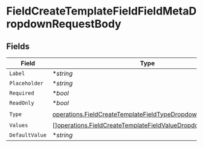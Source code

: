 # FieldCreateTemplateFieldFieldMetaDropdownRequestBody


## Fields

| Field                                                                                                                                      | Type                                                                                                                                       | Required                                                                                                                                   | Description                                                                                                                                |
| ------------------------------------------------------------------------------------------------------------------------------------------ | ------------------------------------------------------------------------------------------------------------------------------------------ | ------------------------------------------------------------------------------------------------------------------------------------------ | ------------------------------------------------------------------------------------------------------------------------------------------ |
| `Label`                                                                                                                                    | **string*                                                                                                                                  | :heavy_minus_sign:                                                                                                                         | N/A                                                                                                                                        |
| `Placeholder`                                                                                                                              | **string*                                                                                                                                  | :heavy_minus_sign:                                                                                                                         | N/A                                                                                                                                        |
| `Required`                                                                                                                                 | **bool*                                                                                                                                    | :heavy_minus_sign:                                                                                                                         | N/A                                                                                                                                        |
| `ReadOnly`                                                                                                                                 | **bool*                                                                                                                                    | :heavy_minus_sign:                                                                                                                         | N/A                                                                                                                                        |
| `Type`                                                                                                                                     | [operations.FieldCreateTemplateFieldTypeDropdownRequestBody2](../../models/operations/fieldcreatetemplatefieldtypedropdownrequestbody2.md) | :heavy_check_mark:                                                                                                                         | N/A                                                                                                                                        |
| `Values`                                                                                                                                   | [][operations.FieldCreateTemplateFieldValueDropdown](../../models/operations/fieldcreatetemplatefieldvaluedropdown.md)                     | :heavy_minus_sign:                                                                                                                         | N/A                                                                                                                                        |
| `DefaultValue`                                                                                                                             | **string*                                                                                                                                  | :heavy_minus_sign:                                                                                                                         | N/A                                                                                                                                        |